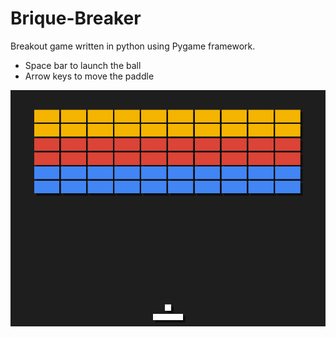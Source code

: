 # Brique-Breaker
Breakout game written in python using Pygame framework.
</br>
<ul>
<li>Space bar to launch the ball</li>
 <li>Arrow keys to move the paddle</li>
</ul>
<img src="https://github.com/adrienpillou/Brique-Breaker/blob/main/preview.png">
